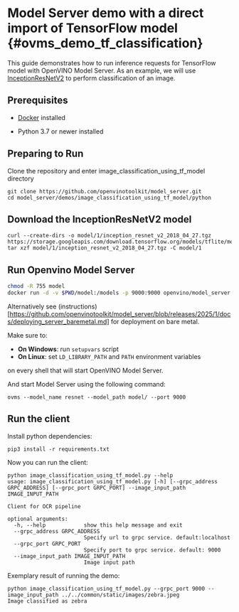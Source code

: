 # Model Server demo with a direct import of TensorFlow model {#ovms_demo_tf_classification}

This guide demonstrates how to run inference requests for TensorFlow model with OpenVINO Model Server.
As an example, we will use [InceptionResNetV2](https://storage.googleapis.com/download.tensorflow.org/models/tflite/model_zoo/upload_20180427/inception_resnet_v2_2018_04_27.tgz) to perform classification of an image.

## Prerequisites

- [Docker](https://docs.docker.com/engine/install/) installed

- Python 3.7 or newer installed

## Preparing to Run

Clone the repository and enter image_classification_using_tf_model directory

```console
git clone https://github.com/openvinotoolkit/model_server.git
cd model_server/demos/image_classification_using_tf_model/python
```

## Download the InceptionResNetV2 model

```console
curl --create-dirs -o model/1/inception_resnet_v2_2018_04_27.tgz https://storage.googleapis.com/download.tensorflow.org/models/tflite/model_zoo/upload_20180427/inception_resnet_v2_2018_04_27.tgz
tar xzf model/1/inception_resnet_v2_2018_04_27.tgz -C model/1
```

## Run Openvino Model Server

```bash
chmod -R 755 model
docker run -d -v $PWD/model:/models -p 9000:9000 openvino/model_server:latest --model_path /models --model_name resnet --port 9000
```

Alternatively see (instructions)[https://github.com/openvinotoolkit/model_server/blob/releases/2025/1/docs/deploying_server_baremetal.md] for deployment on bare metal.

Make sure to:

- **On Windows**: run `setupvars` script
- **On Linux**: set `LD_LIBRARY_PATH` and `PATH` environment variables

on every shell that will start OpenVINO Model Server.

And start Model Server using the following command:
```console
ovms --model_name resnet --model_path model/ --port 9000
```

## Run the client

Install python dependencies:
```console
pip3 install -r requirements.txt
``` 

Now you can run the client:
```console
python image_classification_using_tf_model.py --help
usage: image_classification_using_tf_model.py [-h] [--grpc_address GRPC_ADDRESS] [--grpc_port GRPC_PORT] --image_input_path IMAGE_INPUT_PATH

Client for OCR pipeline

optional arguments:
  -h, --help            show this help message and exit
  --grpc_address GRPC_ADDRESS
                        Specify url to grpc service. default:localhost
  --grpc_port GRPC_PORT
                        Specify port to grpc service. default: 9000
  --image_input_path IMAGE_INPUT_PATH
                        Image input path
```

Exemplary result of running the demo:
```console
python image_classification_using_tf_model.py --grpc_port 9000 --image_input_path ../../common/static/images/zebra.jpeg
Image classified as zebra
```
